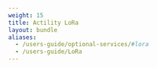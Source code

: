 ```yaml
---
weight: 15
title: Actility LoRa
layout: bundle
aliases:
  - /users-guide/optional-services/#lora
  - /users-guide/LoRa
---
```

